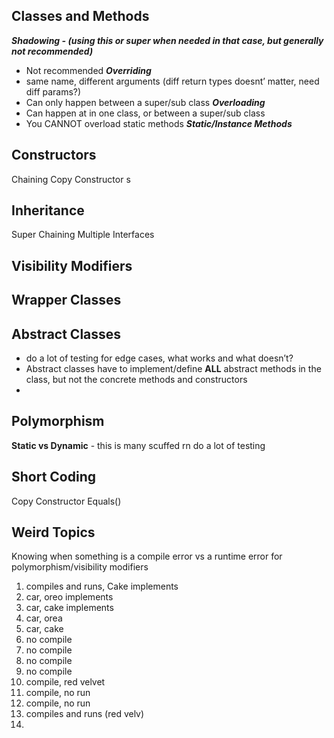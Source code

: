 ## Classes and Methods
***Shadowing - (using this or super when needed in that case, but generally not recommended)***
* Not recommended
***Overriding***
* same name, different arguments (diff return types doesnt’ matter, need diff params?)
* Can only happen between a super/sub class
***Overloading***
* Can happen at in one class, or between a super/sub class 
* You CANNOT overload static methods
***Static/Instance Methods***

## Constructors
Chaining
Copy Constructor s

## Inheritance
Super Chaining
Multiple Interfaces
## Visibility Modifiers
## Wrapper Classes
## Abstract Classes
* do a lot of testing for edge cases, what works and what doesn’t?
* Abstract classes have to implement/define **ALL** abstract methods in the class, but not  the concrete methods and constructors
* 
## Polymorphism
**Static vs Dynamic** - this is many scuffed rn do a lot of testing
## Short Coding
Copy Constructor
Equals()

## Weird Topics
Knowing when something is a compile error vs a runtime error for polymorphism/visibility modifiers

1) compiles and runs, Cake implements
2) car, oreo implements
3) car, cake implements
4) car, orea 
5) car, cake
6) no compile
7) no compile
8) no compile
9) no compile
10) compile, red velvet
11) compile, no run
12) compile, no run
13) compiles and runs (red velv)
14) 